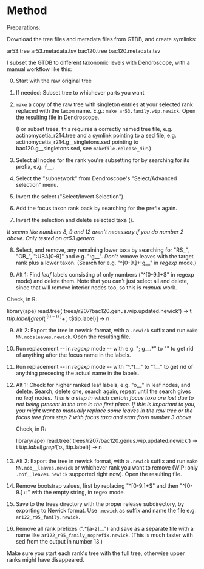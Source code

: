 # Method

Preparations:

Download the tree files and metadata files from GTDB, and create symlinks:

ar53.tree
ar53.metadata.tsv
bac120.tree
bac120.metadata.tsv

I subset the GTDB to different taxonomic levels with Dendroscope, with a manual
workflow like this:

0. Start with the raw original tree

1. If needed: Subset tree to whichever parts you want

2. `make` a copy of the raw tree with singleton entries at your selected rank
   replaced with the taxon name. E.g.: `make ar53.family.wip.newick`. Open the
   resulting file in Dendroscope.

   (For subset trees, this requires a correctly named tree file, e.g.
   actinomycetia_r214.tree and a symlink pointing to a sed file, e.g.
   actinomycetia_r214.g__singletons.sed pointing to bac120.g__singletons.sed,
   see `makefile.release_dir`.)

3. Select all nodes for the rank you're subsetting for by searching for its
   prefix, e.g. `f__`.

4. Select the "subnetwork" from Dendroscope's "Select/Advanced selection" menu.

5. Invert the select ("Select/Invert Selection").

6. Add the focus taxon rank back by searching for the prefix again.

7. Invert the selection and delete selected taxa (<ctrl><backspace>).

*It seems like numbers 8, 9 and 12 aren't necessary if you do number 2 above. Only tested on ar53 genera.*

8. Select, and remove, any remaining lower taxa by searching for "RS_", "GB_",
   ":UBA[0-9]" and e.g. ":g__". *Don't* remove leaves with the target rank plus
   a lower taxon. (Search for e.g. "^[0-9.]+:g__" in *regexp* mode.)

9.  Alt 1: Find *leaf* labels consisting of only numbers ("^[0-9.]+$" in regexp mode) and
   delete them. Note that you can't just select all and delete, since that will
   remove interior nodes too, so this is *manual* work.


   Check, in R:

   library(ape)
   read.tree('trees/r207/bac120.genus.wip.updated.newick') -> t
   t$tip.label[grepl('^[0-9.]+$', t$tip.label)] -> n

9. Alt 2: Export the tree in newick format, with a `.newick` suffix and run
   `make NN.nobsleaves.newick`. Open the resulting file.

10. Run replacement -- in *regexp* mode -- with e.g. "; g__.*" to "" to get rid
   of anything after the focus name in the labels.

11. Run replacement -- in *regexp* mode -- with "^.*f__" to "f__" to get
    rid of anything preceding the actual name in the labels.

12. Alt 1: Check for higher ranked leaf labels, e.g. "o__" in leaf nodes, and
    delete.  Search, delete one, search again, repeat until the search gives no
    *leaf* nodes. *This is a step in which certain focus taxa are lost due to
    not being present in the tree in the first place. If this is important to
    you, you might want to manually replace some leaves in the _raw_ tree or
    the focus tree from step 2 with focus taxa and start from number 3 above.*

    Check, in R:

    library(ape)
    read.tree('trees/r207/bac120.genus.wip.updated.newick') -> t
    t$tip.label[grepl('o__', t$tip.label)] -> n

12. Alt 2: Export the tree in newick format, with a `.newick` suffix and run
    `make NN.noo__leaves.newick` or whichever rank you want to remove (WIP:
    only `.nof__leaves.newick` supported right now). Open the resulting file.

13. Remove bootstrap values, first by replacing "^[0-9.]+$" and then
    "^[0-9.]+:" with the empty string, in regex mode.

13. Save to the trees directory with the proper release subdirectory, by
    exporting to Newick format. Use `.newick` as suffix and name the file e.g.
    `ar122_r95_family.newick`.

14. Remove all rank prefixes (".*[a-z]__") and save as a separate file with a
    name like `ar122_r95_family_noprefix.newick`. (This is much faster with sed
    from the output in number 13.)

Make sure you start each rank's tree with the full tree, otherwise upper ranks
might have disappeared.
